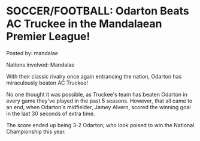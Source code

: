 # SOCCER/FOOTBALL: Odarton Beats AC Truckee in the Mandalaean Premier League!

Posted by: mandalae

Nations involved: Mandalae

With their classic rivalry once again entrancing the nation, Odarton has miraculously beaten AC Truckee!

No one thought it was possible, as Truckee's team has beaten Odarton in every game they've played in the past 5 seasons. However, that all came to an end, when Odarton's midfielder, Jamey Alvern, scored the winning goal in the last 30 seconds of extra time.

The score ended up being 3-2 Odarton, who look poised to win the National Championship this year. 